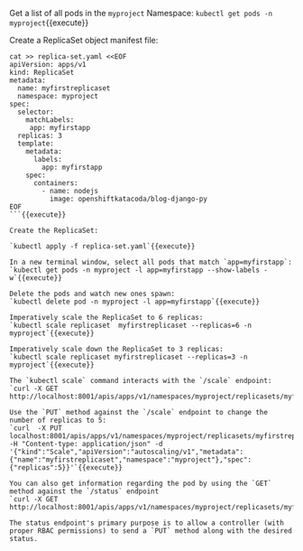 Get a list of all pods in the `myproject` Namespace:
`kubectl get pods -n myproject`{{execute}}

Create a ReplicaSet object manifest file:

```
cat >> replica-set.yaml <<EOF
apiVersion: apps/v1
kind: ReplicaSet
metadata:
  name: myfirstreplicaset
  namespace: myproject
spec:
  selector:
    matchLabels:
     app: myfirstapp
  replicas: 3
  template:
    metadata:
      labels:
        app: myfirstapp
    spec:
      containers:
        - name: nodejs
          image: openshiftkatacoda/blog-django-py
EOF
```{{execute}}

Create the ReplicaSet:

`kubectl apply -f replica-set.yaml`{{execute}}

In a new terminal window, select all pods that match `app=myfirstapp`:
`kubectl get pods -n myproject -l app=myfirstapp --show-labels -w`{{execute}}

Delete the pods and watch new ones spawn:
`kubectl delete pod -n myproject -l app=myfirstapp`{{execute}}

Imperatively scale the ReplicaSet to 6 replicas:
`kubectl scale replicaset  myfirstreplicaset --replicas=6 -n myproject`{{execute}}

Imperatively scale down the ReplicaSet to 3 replicas:
`kubectl scale replicaset myfirstreplicaset --replicas=3 -n myproject`{{execute}}

The `kubectl scale` command interacts with the `/scale` endpoint:
`curl -X GET http://localhost:8001/apis/apps/v1/namespaces/myproject/replicasets/myfirstreplicaset/scale`{{execute}}

Use the `PUT` method against the `/scale` endpoint to change the number of replicas to 5:
`curl  -X PUT localhost:8001/apis/apps/v1/namespaces/myproject/replicasets/myfirstreplicaset/scale -H "Content-type: application/json" -d '{"kind":"Scale","apiVersion":"autoscaling/v1","metadata":{"name":"myfirstreplicaset","namespace":"myproject"},"spec":{"replicas":5}}'`{{execute}}

You can also get information regarding the pod by using the `GET` method against the `/status` endpoint
`curl -X GET http://localhost:8001/apis/apps/v1/namespaces/myproject/replicasets/myfirstreplicaset/status`{{execute}}

The status endpoint's primary purpose is to allow a controller (with proper RBAC permissions) to send a `PUT` method along with the desired status.